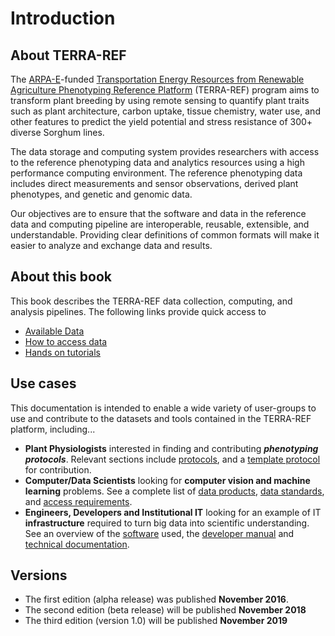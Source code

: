 # Introduction

## About TERRA-REF

The [ARPA-E](https://arpa-e.energy.gov/)-funded [Transportation Energy Resources from Renewable Agriculture Phenotyping Reference Platform](http://terraref.org/) \(TERRA-REF\) program aims to transform plant breeding by using remote sensing to quantify plant traits such as plant architecture, carbon uptake, tissue chemistry, water use, and other features to predict the yield potential and stress resistance of 300+ diverse Sorghum lines.

The data storage and computing system provides researchers with access to the reference phenotyping data and analytics resources using a high performance computing environment. The reference phenotyping data includes direct measurements and sensor observations, derived plant phenotypes, and genetic and genomic data.

Our objectives are to ensure that the software and data in the reference data and computing pipeline are interoperable, reusable, extensible, and understandable. Providing clear definitions of common formats will make it easier to analyze and exchange data and results.

## About this book

This book describes the TERRA-REF data collection, computing, and analysis pipelines. The following links provide quick access to

* [Available Data](/user-manual/data-products/README.md)
* [How to access data](user-manual/how-to-access-data/)
* [Hands on tutorials](tutorials.md)

## Use cases

This documentation is intended to enable a wide variety of user-groups to use and contribute to the datasets and tools contained in the TERRA-REF platform, including...

* **Plant Physiologists** interested in finding and contributing _**phenotyping protocols**_. Relevant sections include [protocols](/scientific-objectives-and-experimental-design/protocols/README.md), and a [template protocol](/scientific-objectives-and-experimental-design/protocols/template-protocol.md) for contribution. 
* **Computer/Data Scientists** looking for **computer vision **and** machine learning** problems. See a complete list of [data products](/user-manual/data-products/README.md), [data standards](/technical-documentation/data-standards/README.md), and [access requirements](/user-manual/how-to-access-data/README.md).
* **Engineers, Developers and Institutional IT** looking for an example of IT **infrastructure** required to turn big data into scientific understanding. See an overview of the [software](/software.md) used, the [developer manual](/developer-manual/README.md) and [technical documentation](/technical-documentation/README.md).

## Versions

* The first edition \(alpha release\) was published **November 2016**.
* The second edition \(beta release\) will be published **November 2018** 
* The third edition \(version 1.0\) will be published **November 2019**



